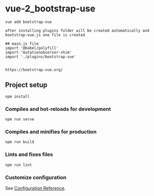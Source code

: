 # vue-2_bootstrap-use
    vue add bootstrap-vue

    after installing plugins folder will be created automatically and bootstrap-vue.js one file is created

    ## main.js file
    import '@babel/polyfill'
    import 'mutationobserver-shim'
    import './plugins/bootstrap-vue'


    https://bootstrap-vue.org/

## Project setup
```
npm install
```

### Compiles and hot-reloads for development
```
npm run serve
```

### Compiles and minifies for production
```
npm run build
```

### Lints and fixes files
```
npm run lint
```

### Customize configuration
See [Configuration Reference](https://cli.vuejs.org/config/).
